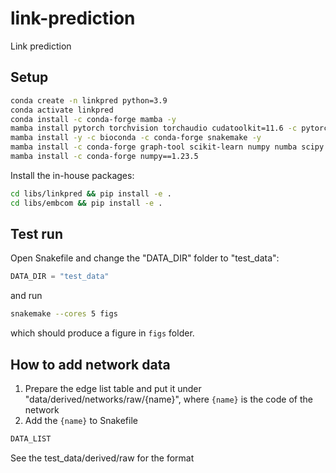 # link-prediction
Link prediction


## Setup

```bash
conda create -n linkpred python=3.9
conda activate linkpred
conda install -c conda-forge mamba -y
mamba install pytorch torchvision torchaudio cudatoolkit=11.6 -c pytorch -c conda-forge -y
mamba install -y -c bioconda -c conda-forge snakemake -y
mamba install -c conda-forge graph-tool scikit-learn numpy numba scipy pandas networkx seaborn matplotlib gensim ipykernel tqdm black -y
mamba install -c conda-forge numpy==1.23.5
```

Install the in-house packages:
```bash
cd libs/linkpred && pip install -e .
cd libs/embcom && pip install -e .
```


## Test run

Open Snakefile and change the "DATA_DIR" folder to "test_data":
 ```python
DATA_DIR = "test_data"
```
and run
```bash
snakemake --cores 5 figs
```
which should produce a figure in `figs` folder.

## How to add network data

1. Prepare the edge list table and put it under "data/derived/networks/raw/{name}", where `{name}` is the code of the network
2. Add the `{name}` to Snakefile
```bash 
DATA_LIST
```
See the test_data/derived/raw for the format
